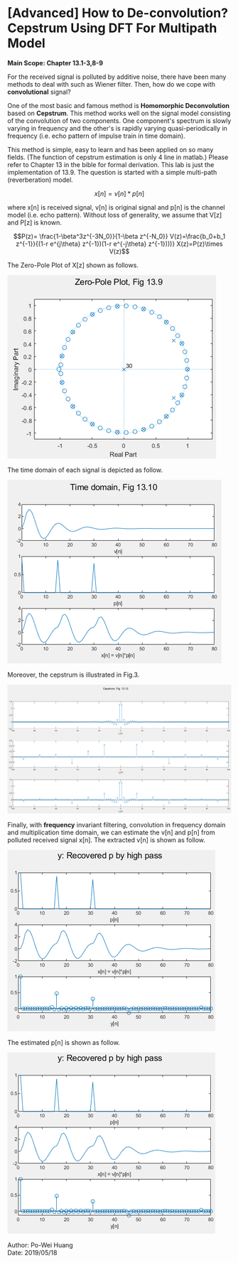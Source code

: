 
# [Advanced] How to De-convolution? Cepstrum Using DFT For Multipath Model

**Main Scope: Chapter 13.1-3,8-9**

For the received signal is polluted by additive noise, there have been many methods to deal with such as Wiener filter. Then, how do we cope with **convolutional** signal?  
  
One of the most basic and famous method is **Homomorphic Deconvolution**  based on **Cepstrum**.  This method works well on the signal model consisting of the convolution of two components. One component's spectrum is slowly varying in frequency and the other's is rapidly varying quasi-periodically in frequency (i.e. echo pattern of impulse train in time domain).  
  
This method is simple, easy to learn and has been applied on so many fields. (The function of cepstrum estimation is only 4 line in matlab.) Please refer to Chapter 13 in the bible for formal derivation. This lab is just the implementation of 13.9. 
The question is started with a simple multi-path (reverberation) model.

````math
x[n]=v[n]*p[n]
```` 
where x[n] is received signal, v[n] is original signal and p[n] is the channel model (i.e. echo pattern).  Without loss of generality, we assume that V[z] and P[z] is known.  

````math
P(z)= \frac{1-\beta^3z^{-3N_0}}{1-\beta z^{-N_0}}  
V(z)=\frac{b_0+b_1 z^{-1}}{(1-r e^{j\theta} z^{-1})(1-r e^{-j\theta} z^{-1})))}
X(z)=P(z)\times V(z)
```` 
  
The Zero-Pole Plot of X[z] shown as follows.  
  
![Fig.1](./1.PNG)  
  
The time domain of each signal is depicted as follow.  
  
![Fig.2](./2.PNG)  
  
 Moreover, the cepstrum is illustrated in Fig.3.  
   
   ![Fig.3](./3.PNG)  
  
  Finally, with **frequency** invariant filtering, convolution in frequency domain and multiplication time domain, we can estimate the v[n] and p[n] from polluted received signal x[n].  The extracted v[n] is shown as follow.  
  
   ![Fig.4](./4.PNG)   
       
   The estimated p[n] is shown as follow.  
   
   ![Fig.4](./4.PNG)   
     
  
  
Author: Po-Wei Huang  
Date: 2019/05/18  
